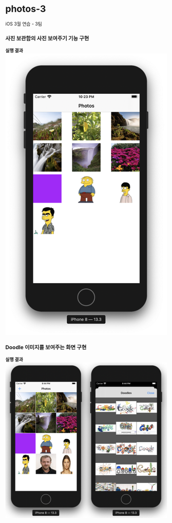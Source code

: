 # photos-3
iOS 3월 연습 - 3팀

### 사진 보관함의 사진 보여주기 기능 구현

**실행 결과**
![step2_result](step2_result.png)

### Doodle 이미지를 보여주는 화면 구현

**실행 결과**
![step3_result](step3_result.png)

